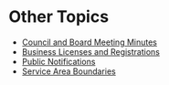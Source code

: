 # Other Topics

* [Council and Board Meeting Minutes](../../future_standards/other_topics/council_and_board_meeting_minutes.md)
* [Business Licenses and Registrations](../../future_standards/other_topics/business_licenses_and_registrations.md)
* [Public Notifications](../../future_standards/other_topics/public_notifications.md)
* [Service Area Boundaries](../../future_standards/other_topics/service_area_boundaries.md)

